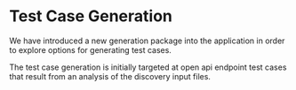 # Test Case Generation

We have introduced a new generation package into the application in order to explore options for generating test cases. 

The test case generation is initially targeted at open api endpoint test cases that result from an analysis of the discovery input files.

